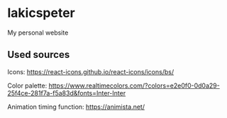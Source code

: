 # lakicspeter

My personal website

## Used sources

Icons: https://react-icons.github.io/react-icons/icons/bs/

Color palette: https://www.realtimecolors.com/?colors=e2e0f0-0d0a29-25f4ce-281f7a-f5a83d&fonts=Inter-Inter

Animation timing function: https://animista.net/
